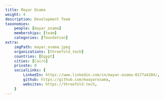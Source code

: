 ```yaml
---
title: Mayar Osama
weight: 4
description: Development Team
taxonomies:
    people: [mayar_osama]
    memberships: [team]
    categories: [foundation]
extra:
    imgPath: mayar_osama.jpeg
    organizations: [threefold_tech]
    countries: [Egypt]
    cities: [Cairo]
    private: 0
    socialLinks: {
        LinkedIn: https://www.linkedin.com/in/mayar-osama-0177a4204/,
        github: https://github.com/maayarosama,
        websites: https://threefold.tech,
    }
---
```


<!--

Mayar is a Software Engineer who has over 1 year of practical experience. She's experienced in working with different programming languages as python and go, as well as popular JS frameworks & libraries such as Vue, Svelte & React in addition to cloud tools like Docker, Kubernetes & Helm.

--!>